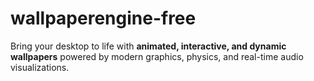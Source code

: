 # wallpaperengine-free
Bring your desktop to life with **animated, interactive, and dynamic wallpapers** powered by modern graphics, physics, and real-time audio visualizations.
